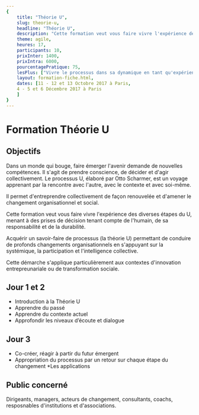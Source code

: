 ```yaml
---
{
	title: "Théorie U", 
	slug: theorie-u, 
	headline: "Théorie U",
	description: "Cette formation veut vous faire vivre l'expérience des diverses étapes du U", 
	theme: agile,
	heures: 17,
	participants: 10,
	prixInter: 1400,
	prixIntra: 6000,
	pourcentagePratique: 75,
	lesPlus: ["Vivre le processus dans sa dynamique en tant qu'expérience apprenante","Elargir et approfondir son regard sur le changement en découvrant les étapes de la transformation aux différents niveaux systémiques : individuel, organisationnel, institutionnel et sociétal.","Expérimenter ces étapes au niveau de l'individu et de l'interaction entre eux.","Appliquer le processus dans l'accompagnement au changement de projets innovants","Acquérir des outils et des techniques concrets pour mener à bien un processus de changement"],
	layout: formation-fiche.html, 
	dates: [11 - 12 et 13 Octobre 2017 à Paris,
	4 - 5 et 6 Décembre 2017 à Paris
	]
}
---
```


# Formation Théorie U

## Objectifs ##

Dans un monde qui bouge, faire émerger l'avenir demande de nouvelles compétences. Il s'agit de prendre conscience, de décider et d'agir collectivement.
Le processus U, élaboré par Otto Scharmer, est un voyage apprenant par la rencontre avec l'autre, avec le contexte et avec soi-même.

Il permet d'entreprendre collectivement de façon renouvelée et d'amener le changement organisationnel et social.

Cette formation veut vous faire vivre l'expérience des diverses étapes du U, menant à des prises de décision tenant compte de l'humain, de sa responsabilité et de la durabilité.

Acquérir un savoir-faire de processus (la théorie U) permettant de conduire de profonds changements organisationnels en s'appuyant sur la systémique, la participation et l'intelligence collective.

Cette démarche s'applique particulièrement aux contextes d'innovation entrepreunariale ou de transformation sociale.

## Jour 1 et 2 ##

* Introduction à la Théorie U
* Apprendre du passé
* Apprendre du contexte actuel
* Approfondir les niveaux d’écoute et dialogue

## Jour 3 ##
* Co-créer, réagir à partir du futur émergent
* Appropriation du processus par un retour sur chaque étape du changement
*Les applications

## Public concerné ##

Dirigeants, managers, acteurs de changement, consultants, coachs, resposnables d'institutions et d'associations.
